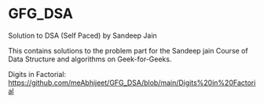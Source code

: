 # GFG_DSA
Solution to DSA (Self Paced) by Sandeep Jain 

This contains solutions to the problem part for the Sandeep jain Course of Data Structure and algorithms on Geek-for-Geeks.


Digits in Factorial: https://github.com/meAbhijeet/GFG_DSA/blob/main/Digits%20in%20Factorial
